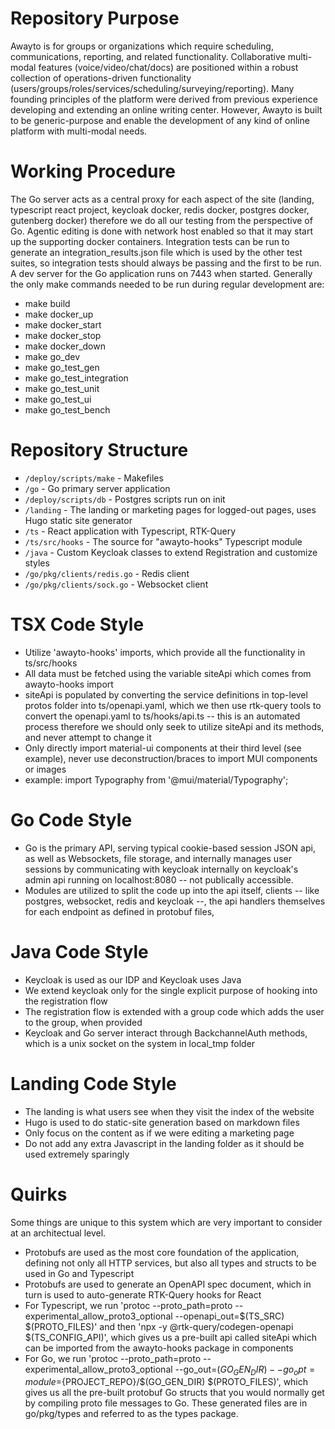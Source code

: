 # Repository Purpose
Awayto is for groups or organizations which require scheduling, communications, reporting, and related functionality. Collaborative multi-modal features (voice/video/chat/docs) are positioned within a robust collection of operations-driven functionality (users/groups/roles/services/scheduling/surveying/reporting). Many founding principles of the platform were derived from previous experience developing and extending an online writing center. However, Awayto is built to be generic-purpose and enable the development of any kind of online platform with multi-modal needs.

# Working Procedure
The Go server acts as a central proxy for each aspect of the site (landing, typescript react project, keycloak docker, redis docker, postgres docker, gutenberg docker) therefore we do all our testing from the perspective of Go. Agentic editing is done with network host enabled so that it may start up the supporting docker containers. Integration tests can be run to generate an integration_results.json file which is used by the other test suites, so integration tests should always be passing and the first to be run. A dev server for the Go application runs on 7443 when started. Generally the only make commands needed to be run during regular development are:
- make build
- make docker_up
- make docker_start
- make docker_stop
- make docker_down
- make go_dev
- make go_test_gen
- make go_test_integration
- make go_test_unit
- make go_test_ui
- make go_test_bench

# Repository Structure
- `/deploy/scripts/make` - Makefiles
- `/go` - Go primary server application
- `/deploy/scripts/db` - Postgres scripts run on init
- `/landing` - The landing or marketing pages for logged-out pages, uses Hugo static site generator
- `/ts` - React application with Typescript, RTK-Query
- `/ts/src/hooks` - The source for "awayto-hooks" Typescript module
- `/java` - Custom Keycloak classes to extend Registration and customize styles
- `/go/pkg/clients/redis.go` - Redis client
- `/go/pkg/clients/sock.go` - Websocket client 

# TSX Code Style
- Utilize 'awayto-hooks' imports, which provide all the functionality in ts/src/hooks
- All data must be fetched using the variable siteApi which comes from awayto-hooks import
- siteApi is populated by converting the service definitions in top-level protos folder into ts/openapi.yaml, which we then use rtk-query tools to convert the openapi.yaml to ts/hooks/api.ts -- this is an automated process therefore we should only seek to utilize siteApi and its methods, and never attempt to change it
- Only directly import material-ui components at their third level (see example), never use deconstruction/braces to import MUI components or images
- example: import Typography from '@mui/material/Typography';

# Go Code Style
- Go is the primary API, serving typical cookie-based session JSON api, as well as Websockets, file storage, and internally manages user sessions by communicating with keycloak internally on keycloak's admin api running on localhost:8080 -- not publically accessible.
- Modules are utilized to split the code up into the api itself, clients -- like postgres, websocket, redis and keycloak --, the api handlers themselves for each endpoint as defined in protobuf files, 

# Java Code Style
- Keycloak is used as our IDP and Keycloak uses Java
- We extend keycloak only for the single explicit purpose of hooking into the registration flow
- The registration flow is extended with a group code which adds the user to the group, when provided
- Keycloak and Go server interact through BackchannelAuth methods, which is a unix socket on the system in local_tmp folder

# Landing Code Style
- The landing is what users see when they visit the index of the website
- Hugo is used to do static-site generation based on markdown files
- Only focus on the content as if we were editing a marketing page
- Do not add any extra Javascript in the landing folder as it should be used extremely sparingly

# Quirks
Some things are unique to this system which are very important to consider at an architectual level.
- Protobufs are used as the most core foundation of the application, defining not only all HTTP services, but also all types and structs to be used in Go and Typescript
- Protobufs are used to generate an OpenAPI spec document, which in turn is used to auto-generate RTK-Query hooks for React
- For Typescript, we run 'protoc --proto_path=proto --experimental_allow_proto3_optional --openapi_out=$(TS_SRC) $(PROTO_FILES)' and then 'npx -y @rtk-query/codegen-openapi $(TS_CONFIG_API)', which gives us a pre-built api called siteApi which can be imported from the awayto-hooks package in components
- For Go, we run 'protoc --proto_path=proto --experimental_allow_proto3_optional --go_out=$(GO_GEN_DIR) --go_opt=module=${PROJECT_REPO}/$(GO_GEN_DIR) $(PROTO_FILES)', which gives us all the pre-built protobuf Go structs that you would normally get by compiling proto file messages to Go. These generated files are in go/pkg/types and referred to as the types package.
